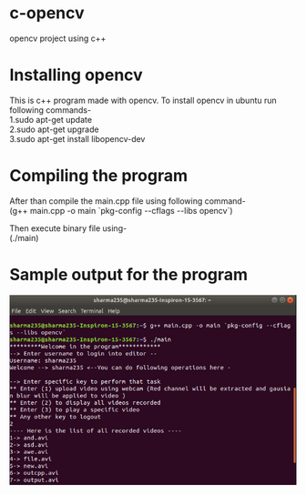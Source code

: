 # c-opencv
opencv project using c++
# Installing opencv
This is c++ program made with opencv. To install opencv in ubuntu run following commands-</br>
1.sudo apt-get update</br>
2.sudo apt-get upgrade</br>
3.sudo apt-get install libopencv-dev</br>

# Compiling the program
After than compile the main.cpp file using following command-</br>
(g++ main.cpp -o main \`pkg-config --cflags --libs opencv\`)

Then execute binary file using-</br>
(./main)

# Sample output for the program
![showing files](images/files.png)
